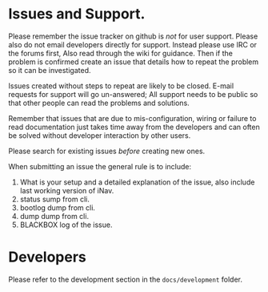 # Issues and Support.

Please remember the issue tracker on github is _not_ for user support.  Please also do not email developers directly for support.  Instead please use IRC or the forums first, Also read through the wiki for guidance. Then if the problem is confirmed create an issue that details how to repeat the problem so it can be investigated.

Issues created without steps to repeat are likely to be closed.  E-mail requests for support will go un-answered; All support needs to be public so that other people can read the problems and solutions.

Remember that issues that are due to mis-configuration, wiring or failure to read documentation just takes time away from the developers and can often be solved without developer interaction by other users.

Please search for existing issues *before* creating new ones.

When submitting an issue the general rule is to include:

1. What is your setup and a detailed explanation of the issue,  also include last working version of iNav. 
1. status sump from cli. 
1. bootlog dump from cli. 
1. dump dump from cli. 
1. BLACKBOX log of the issue. 

# Developers

Please refer to the development section in the `docs/development` folder.


